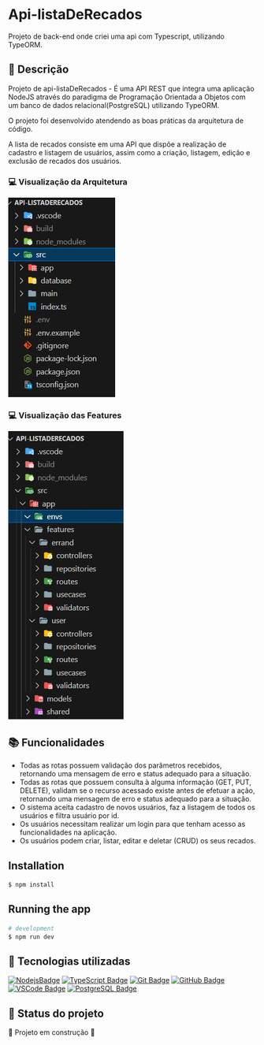# Api-listaDeRecados
Projeto de back-end onde criei uma api com Typescript, utilizando TypeORM.

## :memo: Descrição
Projeto de api-listaDeRecados - É uma API REST que integra uma aplicação NodeJS através do paradigma de Programação Orientada a Objetos com um banco de dados relacional(PostgreSQL) utilizando TypeORM. 

O projeto foi desenvolvido atendendo as boas práticas da arquitetura de código.

A lista de recados consiste em uma API que dispõe a realização de cadastro e listagem de usuários, assim como a criação, listagem, edição e exclusão de recados dos usuários.

 
 ### :computer: Visualização da Arquitetura
 ![Arquitetura de código](./src/images/tela1.png)

 ### :computer: Visualização das Features
 ![Arquitetura de código](./src/images/tela2.png)


## :books: Funcionalidades

* Todas as rotas possuem validação dos parâmetros recebidos, retornando uma mensagem de erro e status adequado para a situação.
* Todas as rotas que possuem consulta à alguma informação (GET, PUT, DELETE), validam se o recurso acessado existe antes de efetuar a ação, retornando uma mensagem de erro e status adequado para a situação.
* O sistema aceita cadastro de novos usuários, faz a listagem de todos os usuários e filtra usuário por id.
* Os usuários necessitam realizar um login para que tenham acesso as funcionalidades na aplicação.
* Os usuários podem criar, listar, editar e deletar (CRUD) os seus recados.

## Installation

```bash
$ npm install
```
## Running the app

```bash
# development
$ npm run dev
```

##  :wrench: Tecnologias utilizadas

[![NodejsBadge](https://img.shields.io/badge/-Nodejs-339933?style=flat-square&logo=Node.js&logoColor=white)](#)
[![TypeScript Badge](https://img.shields.io/badge/-TypeScript-007ACC?style=flat-square&logo=typescript&logoColor=white)](#)
[![Git Badge](https://img.shields.io/badge/-Git-black?style=flat-square&logo=git)](#)
[![GitHub Badge](https://img.shields.io/badge/-GitHub-181717?style=flat-square&logo=github)](#)
[![VSCode Badge](https://img.shields.io/badge/-VSCode-007ACC?style=flat-square&logo=visual-studio-code&logoColor=white)](#)
[![PostgreSQL Badge](https://img.shields.io/badge/-PostgreSQL-336791?style=flat-square&logo=postgresql&logoColor=white)](#)


## :dart: Status do projeto
:construction: Projeto em construção :construction:
